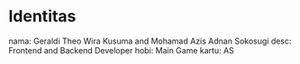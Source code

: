 # Identitas

nama: Geraldi Theo Wira Kusuma and Mohamad Azis Adnan Sokosugi
desc: Frontend and Backend Developer
hobi: Main Game
kartu: AS